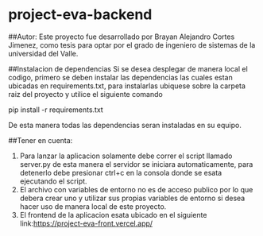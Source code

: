 # project-eva-backend
##Autor:
Este proyecto fue desarrollado por Brayan Alejandro Cortes Jimenez, como tesis para optar por el grado de ingeniero de sistemas de la universidad del Valle.

##Instalacion de dependencias
Si se desea desplegar de manera local el codigo, primero se deben instalar las dependencias las cuales estan ubicadas en requirements.txt, para instalarlas ubiquese sobre la carpeta raiz del proyecto y utilice el siguiente comando
  
  pip install -r requirements.txt
  
De esta manera todas las dependencias seran instaladas en su equipo.

##Tener en cuenta:
1. Para lanzar la aplicacion solamente debe correr el script llamado server.py de esta manera el servidor se iniciara automaticamente, para detenerlo debe presionar ctrl+c en la consola donde se esata ejecutando el script.
2. El archivo con variables de entorno no es de acceso publico por lo que debera crear uno y utilizar sus propias variables de entorno si desea hacer uso de manera local de este proyecto.
3. El frontend de la aplicacion esata ubicado en el siguiente link:https://project-eva-front.vercel.app/


